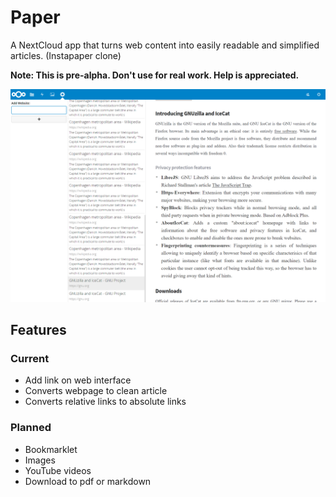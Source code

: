 # Paper
A NextCloud app that turns web content into easily readable and simplified articles. (Instapaper clone)

**Note: This is pre-alpha. Don't use for real work. Help is appreciated.**

![](https://github.com/andreasjacobsen93/Paper/raw/master/screenshot.PNG)

## Features

### Current
* Add link on web interface
* Converts webpage to clean article
* Converts relative links to absolute links

### Planned
* Bookmarklet
* Images
* YouTube videos
* Download to pdf or markdown
